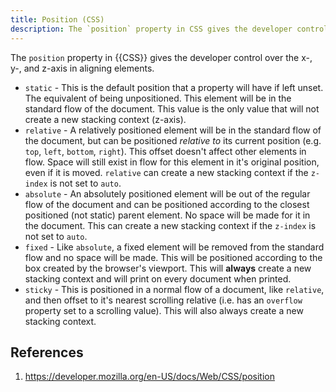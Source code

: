 ```yaml
---
title: Position (CSS)
description: The `position` property in CSS gives the developer control over the x-, y-, and z-axis in aligning elements.
---
```


The `position` property in {{CSS}} gives the developer control over the x-, y-, and z-axis in aligning elements.

- `static` - This is the default position that a property will have if left unset. The equivalent of being unpositioned. This element will be in the standard flow of the document. This value is the only value that will not create a new stacking context (z-axis).
- `relative` - A relatively positioned element will be in the standard flow of the document, but can be positioned *relative to* its current position (e.g. `top`, `left`, `bottom`, `right`). This offset doesn't affect other elements in flow. Space will still exist in flow for this element in it's original position, even if it is moved. `relative` can create a new stacking context if the `z-index` is not set to `auto`.
- `absolute` - An absolutely positioned element will be out of the regular flow of the document and can be positioned according to the closest positioned (not static) parent element. No space will be made for it in the document. This can create a new stacking context if the `z-index` is not set to `auto`.
- `fixed` - Like `absolute`, a fixed element will be removed from the standard flow and no space will be made. This will be positioned according to the box created by the browser's viewport. This will **always** create a new stacking context and will print on every document when printed.
- `sticky` - This is positioned in a normal flow of a document, like `relative`, and then offset to it's nearest scrolling relative (i.e. has an `overflow` property set to a scrolling value). This will also always create a new stacking context.

## References

1. https://developer.mozilla.org/en-US/docs/Web/CSS/position